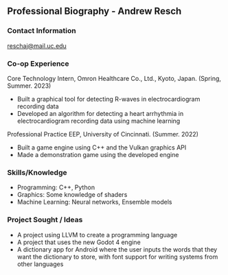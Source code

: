 
## Professional Biography - Andrew Resch

### Contact Information

reschaj@mail.uc.edu

### Co-op Experience

Core Technology Intern, Omron Healthcare Co., Ltd., Kyoto, Japan. (Spring, Summer. 2023)
- Built a graphical tool for detecting R-waves in electrocardiogram recording data
- Developed an algorithm for detecting a heart arrhythmia in electrocardiogram recording data using machine learning

Professional Practice EEP, University of Cincinnati. (Summer. 2022)
- Built a game engine using C++ and the Vulkan graphics API
- Made a demonstration game using the developed engine

### Skills/Knowledge
- Programming: C++, Python
- Graphics: Some knowledge of shaders
- Machine Learning: Neural networks, Ensemble models

### Project Sought / Ideas
- A project using LLVM to create a programming language
- A project that uses the new Godot 4 engine
- A dictionary app for Android where the user inputs the words that they want the dictionary to store, with font support for writing systems from other languages